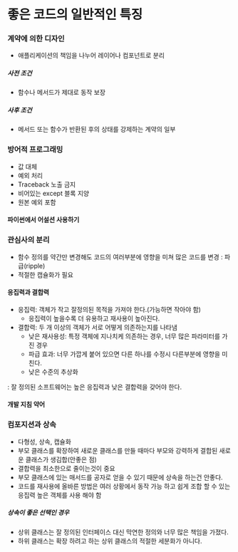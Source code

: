# 좋은 코드의 일반적인 특징

### 계약에 의한 디자인
- 애플리케이션의 책임을 나누어 레이어나 컴포넌트로 분리

##### 사전 조건
- 함수나 메서드가 제대로 동작 보장             

##### 사후 조건
- 메서드 또는 함수가 반환된 후의 상태를 강제하는 계약의 일부

### 방어적 프로그래밍
- 값 대체
- 예외 처리
- Traceback 노출 금지
- 비어있는 except 블록 지양
- 원본 예외 포함
#### 파이썬에서 어설션 사용하기

### 관심사의 분리
- 함수 정의를 약간만 변경해도 코드의 여러부분에 영향을 미쳐 많은 코드를 변경 : 파급(ripple)
- 적절한 캡슐화가 필요

#### 응집력과 결합력
- 응집력: 객체가 작고 잘정의된 목적을 가져야 한다.(가능하면 작아야 함)
    - 응집력이 높을수록 더 유용하고 재사용이 높아진다.
- 결합력: 두 개 이상의 객체가 서로 어떻게 의존하는지를 나타냄
    - 낮은 재사용성: 특정 객체에 지나치케 의존하는 경우, 너무 많은 파라미터를 가진 경우
    - 파급 효과: 너무 가깝게 붙어 있으면 다른 하나를 수정시 다른부분에 영향을 미친다.
    - 낮은 수준의 추상화
    
: 잘 정의된 소프트웨어는 높은 응집력과 낮은 결합력을 갖어야 한다.

#### 개발 지침 약어

### 컴포지션과 상속
- 다형성, 상속, 캡슐화
- 부모 클래스를 확장하여 새로운 클래스를 만들 때마다 부모와 강력하게 결합된 새로운 클래스가 생김합(안좋은 점)
- 결합력을 최소한으로 줄이는것이 중요
- 부모 클래스에 있는 매서드를 공자로 얻을 수 있기 때문에 상속을 하는건 안좋다.
- 코드를 재사용에 올바른 방법은 여러 상황에서 동작 가능 하고 쉽게 조합 할 수 있는 응집력 높은 객체를 사용 해야 함

##### 상속이 좋은 선택인 경우
- 상위 클래스는 잘 정의된 인터페이스 대신 막연한 정의와 너무 많은 책임을 가졌다.
- 하위 클래스는 확장 하려고 하는 상위 클래스의 적절한 세분화가 아니다.